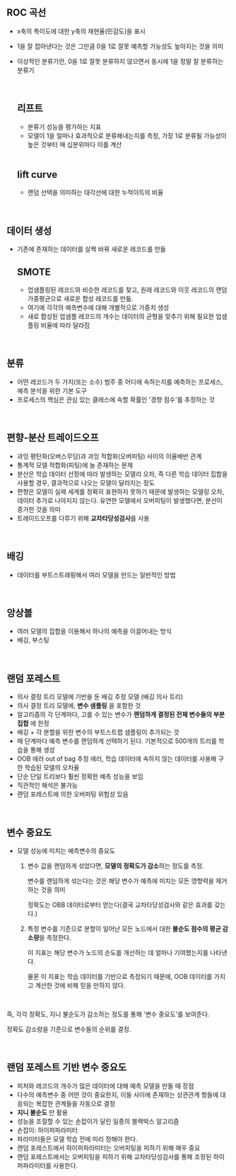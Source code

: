## ROC 곡선

- x축의 특이도에 대한 y축의 재현율(민감도)을 표시

- 1을 잘 잡아낸다는 것은 그만큼 0을 1로 잘못 예측할 가능성도 높아지는 것을 의미

- 이상적인 분류기란, 0을 1로 잘못 분류하지 않으면서 동시에 1을 정말 잘 분류하는 분류기

  <br>

  ## 리프트

  - 분류기 성능을 평가하는 지표
  - 모델이 1을 얼마나 효과적으로 분류해내는지를 측정, 가장 1로 분류될 가능성이 높은 것부터 매 십분위마다 이를 계산

  <br>

  ## lift curve

  - 랜덤 선택을 의미하는 대각선에 대한 누적이득의 비율

  

<br>

## 데이터 생성

- 기존에 존재하는 데이터를 살짝 바꿔 새로운 레코드를 만듦

  ## SMOTE

  - 업샘플링된 레코드와 비슷한 레코드를 찾고, 원래 레코드와 이웃 레코드의 랜덤 가중평균으로 새로운 합성 레코드를 만듦.
  - 여기에 각각의 예측변수에 대해 개별적으로 가중치 생성
  - 새로 합성된 업샘플 레코드의 개수는 데이터의 균형을 맞추기 위해 필요한 업샘플링 비율에 따라 달라짐

<br>

## 분류

- 어떤 레코드가 두 가지(또는 소수) 범주 중 어디에 속하는지를 예측하는 프로세스, 예측 분석을 위한 기본 도구
- 프로세스의 핵심은 관심 있는 클래스에 속할 확률인 '경향 점수'를 추정하는 것

<br>

## 편향-분산 트레이드오프

- 과잉 평탄화(오버스무딩)과 과잉 적합화(오버피팅) 사이의 이율배반 관계
- 통계적 모델 적합화(피팅)에 늘 존재하는 문제
- 분산은 학습 데이터 선정에 따라 발생하는 모델리 오차, 즉 다른 학습 데이터 집합을 사용할 경우, 결과적으로 나오는 모델이 달라지는 정도
- 편향은 모델이 실제 세계를 정확히 표현하지 못하기 때문에 발생하는 모델링 오차, 데이터 추가로 나아지지 않는다. 유연한 모델에서 오버피팅이 발생했다면, 분산이 증가한 것을 의미
- 트레이드오프를 다루기 위해 **교차타당성검사**를 사용

<bR>

## 배깅

- 데이터를 부트스트래핑해서 여러 모델을 만드는 일반적인 방법

<br>

## 앙상블

- 여러 모델의 집합을 이용해서 하나의 예측을 이끌어내는 방식
- 배깅, 부스팅

<br>

## 랜덤 포레스트

- 의사 결정 트리 모델에 기반을 둔 배깅 추정 모델 (배깅 의사 트리)
- 의사 결정 트리 모델에, **변수 샘플링** 을 포함한 것
- 알고리즘의 각 단계마다, 고를 수 있는 변수가 **랜덤하게 결정된 전체 변수들의 부분집합** 에 한정
- 배깅 + 각 분할을 위한 변수의 부트스트랩 샘플링이 추가되는 것
- 매 단계마다 예측 변수를 랜덤하게 선택하기 된다. 기본적으로 500개의 트리를 학습을 통해 생성
- OOB 에러 out of bag 추정 에러, 학습 데이터에 속하지 않는 데이터를 사용해 구한 학습된 모델의 오차율
- 단순 단일 트리보다 훨씬 정확한 예측 성능을 보임
- 직관적인 해석은 불가능
- 랜덤 포레스트에 의한 오버피팅 위험성 있음

<br>

## 변수 중요도

- 모델 성능에 미치는 예측변수의 중요도

  1. 변수 값을 랜덤하게 섞었다면, **모델의 정확도가 감소**하는 정도를 측정.

     변수를 랜덤하게 섞는다는 것은 해당 변수가 예측에 미치는 모든 영향력을 제거하는 것을 의미

     정확도는 OBB 데이터로부터 얻는다(결국 교차타당성검사와 같은 효과를 갖는다.)

  2. 특정 변수를 기준으로 분할이 일어난 모든 노드에서 대한 **불순도 점수의 평균 감소량**을 측정한다.

     이 지표는 해당 변수가 노드의 순도를 개선하는 데 얼마나 기여했는지를 나타낸다.

     물론 이 지표는 학습 데이터를 기반으로 측정되기 때문에, OOB 데이터를 가지고 계산한 것에 비해 믿을 만하지 않다.

<br>

즉, 각각 정확도, 지니 불순도가 감소하는 정도를 통해 '변수 중요도'를 보여준다.

정확도 감소량을 기준으로 변수들의 순위를 결정.

<br>

## 랜덤 포레스트 기반 변수 중요도

- 피처와 레코드의 개수가 많은 데이터에 대해 예측 모델을 만들 때 장점
- 다수의 예측변수 중 어떤 것이 중요한지, 이들 사이에 존재하는 상관관계 항들에 대응되는 복잡한 관계들을 자동으로 결정
- **지니 불순도** 만 활용
- 성능을 조절할 수 있는 손잡이가 달린 일종의 블랙박스 알고리즘
- 손잡이: 하이퍼파라미터
- 파라미터들은 모델 학습 전에 미리 정해야 한다.
- 랜덤 포레스트에서 하이퍼파라미터는 오버피팅을 피하기 위해 매우 중요
- 랜덤 포레스트에서는 오버피팅을 피하기 위해 교차타당성검사를 통해 조정된 하이퍼파라미터를 사용한다.



